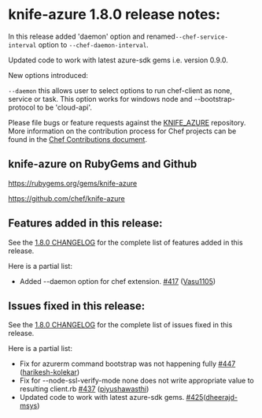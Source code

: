 <!---
This file is reset every time a new release is done. The contents of this file are for the currently unreleased version.

Example Note:

## Example Heading
Details about the thing that changed that needs to get included in the Release Notes in markdown.
-->

# knife-azure 1.8.0 release notes:
In this release added 'daemon' option and renamed`--chef-service-interval` option to `--chef-daemon-interval`.

Updated code to work with latest azure-sdk gems i.e. version 0.9.0.

New options introduced:

`--daemon` this allows user to select options to run chef-client as none, service or task. This option works for windows node and --bootstrap-protocol to be 'cloud-api'.

Please file bugs or feature requests against the [KNIFE_AZURE](https://github.com/chef/knife-azure/issues) repository.
More information on the contribution process for Chef projects can be found in the [Chef Contributions document](https://docs.chef.io/community_contributions.html).

## knife-azure on RubyGems and Github
https://rubygems.org/gems/knife-azure

https://github.com/chef/knife-azure

## Features added in this release:

See the [1.8.0 CHANGELOG](https://github.com/chef/knife-azure/blob/1.8.0/CHANGELOG.md) for the complete list of features added in this release.

Here is a partial list:

* Added --daemon option for chef extension. [\#417](https://github.com/chef/knife-azure/pull/417) ([Vasu1105](https://github.com/Vasu1105))

## Issues fixed in this release:

See the [1.8.0 CHANGELOG](https://github.com/chef/knife-azure/blob/1.8.0/CHANGELOG.md) for the complete list of issues fixed in this release.

Here is a partial list:

* Fix for azurerm command bootstrap was not happening fully [\#447](https://github.com/chef/knife-azure/pull/447) ([harikesh-kolekar](https://github.com/harikesh-kolekar))
* Fix for --node-ssl-verify-mode none does not write appropriate value to resulting client.rb [\#437](https://github.com/chef/knife-azure/pull/437) ([piyushawasthi](https://github.com/piyushawasthi))
* Updated code to work with latest azure-sdk gems. [\#425](https://github.com/chef/knife-azure/pull/425)([dheerajd-msys](https://github.com/dheerajd-msys))